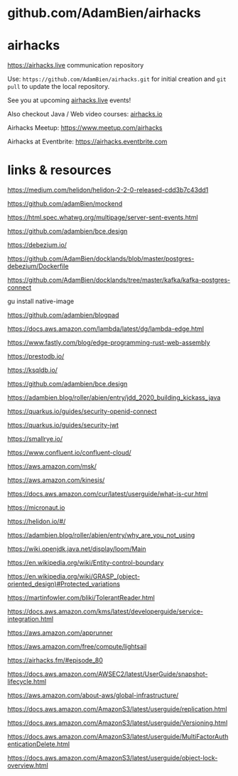 # github.com/AdamBien/airhacks
airhacks
========

https://airhacks.live communication repository

Use: `https://github.com/AdamBien/airhacks.git` for initial creation and `git pull` to update the local repository.

See you at upcoming [airhacks.live](https://airhacks.live) events! 

Also checkout Java / Web video courses: [airhacks.io](http://airhacks.io) 

Airhacks Meetup: https://www.meetup.com/airhacks

Airhacks at Eventbrite: https://airhacks.eventbrite.com

# links & resources



https://medium.com/helidon/helidon-2-2-0-released-cdd3b7c43dd1

https://github.com/adamBien/mockend

https://html.spec.whatwg.org/multipage/server-sent-events.html

https://github.com/adambien/bce.design

https://debezium.io/

https://github.com/AdamBien/docklands/blob/master/postgres-debezium/Dockerfile

https://github.com/AdamBien/docklands/tree/master/kafka/kafka-postgres-connect

gu install native-image

https://github.com/adambien/blogpad

https://docs.aws.amazon.com/lambda/latest/dg/lambda-edge.html

https://www.fastly.com/blog/edge-programming-rust-web-assembly

https://prestodb.io/

https://ksqldb.io/

https://github.com/adambien/bce.design

https://adambien.blog/roller/abien/entry/jdd_2020_building_kickass_java

https://quarkus.io/guides/security-openid-connect

https://quarkus.io/guides/security-jwt

https://smallrye.io/

https://www.confluent.io/confluent-cloud/

https://aws.amazon.com/msk/

https://aws.amazon.com/kinesis/

https://docs.aws.amazon.com/cur/latest/userguide/what-is-cur.html

https://micronaut.io

https://helidon.io/#/

https://adambien.blog/roller/abien/entry/why_are_you_not_using

https://wiki.openjdk.java.net/display/loom/Main

https://en.wikipedia.org/wiki/Entity-control-boundary

https://en.wikipedia.org/wiki/GRASP_(object-oriented_design)#Protected_variations

https://martinfowler.com/bliki/TolerantReader.html

https://docs.aws.amazon.com/kms/latest/developerguide/service-integration.html

https://aws.amazon.com/apprunner

https://aws.amazon.com/free/compute/lightsail

https://airhacks.fm/#episode_80

https://docs.aws.amazon.com/AWSEC2/latest/UserGuide/snapshot-lifecycle.html

https://aws.amazon.com/about-aws/global-infrastructure/

https://docs.aws.amazon.com/AmazonS3/latest/userguide/replication.html

https://docs.aws.amazon.com/AmazonS3/latest/userguide/Versioning.html

https://docs.aws.amazon.com/AmazonS3/latest/userguide/MultiFactorAuthenticationDelete.html

https://docs.aws.amazon.com/AmazonS3/latest/userguide/object-lock-overview.html